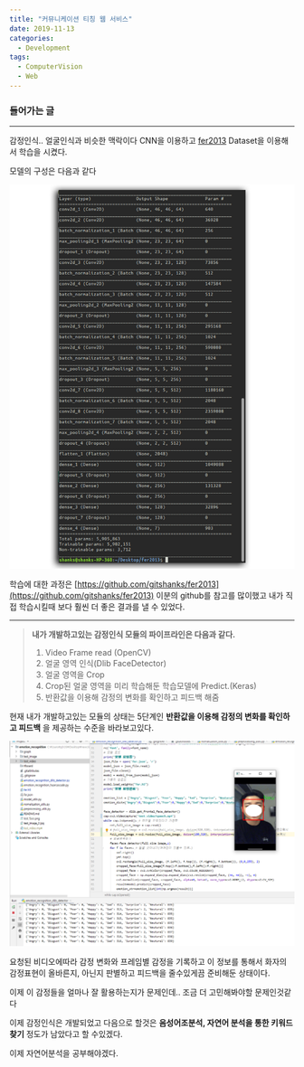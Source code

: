 ```yaml
---
title: "커뮤니케이션 티칭 웹 서비스"
date: 2019-11-13
categories:
  - Development
tags:
  - ComputerVision
  - Web
---
```


### 들어가는 글
-----
감정인식.. 얼굴인식과 비슷한 맥락이다
CNN을 이용하고 [fer2013](https://www.kaggle.com/c/challenges-in-representation-learning-facial-expression-recognition-challenge/data) Dataset을 이용해서 학습을 시켰다. 

모델의 구성은 다음과 같다

![](/img/emotion_model.png)  


학습에 대한 과정은 [https://github.com/gitshanks/fer2013](https://github.com/gitshanks/fer2013) 이분의 github를 참고를 많이했고 내가 직접 학습시킬때 보다 훨씬 더 좋은 결과를 낼 수 있었다.


---
> **내가 개발하고있는 감정인식 모듈의 파이프라인은 다음과 같다.**
> 1. Video Frame read (OpenCV)
> 2. 얼굴 영역 인식(Dlib FaceDetector)
> 3. 얼굴 영역을 Crop
> 4. Crop된 얼굴 영역을 미리 학습해둔 학습모델에 Predict.(Keras)
> 5. 반환값을 이용해 감정의 변화를 확인하고 피드백 해줌

현재 내가 개발하고있는 모듈의 상태는 5단계인 **반환값을 이용해 감정의 변화를 확인하고 피드백** 을 제공하는 수준을 바라보고있다. 


![](/img/emotion_test.png)


요청된 비디오에따라 감정 변화와 프레임별 감정을 기록하고 이 정보를 통해서 화자의 감정표현이 올바른지, 아닌지 판별하고 피드백을 줄수있게끔 준비해둔 상태이다.

이제 이 감정들을 얼마나 잘 활용하는지가 문제인데.. 조금 더 고민해봐야할 문제인것같다

이제 감정인식은 개발되었고 다음으로 할것은 **음성어조분석, 자연어 분석을 통한 키워드 찾기** 정도가 남았다고 할 수있겠다. 

이제 자연어분석을 공부해야겠다.








